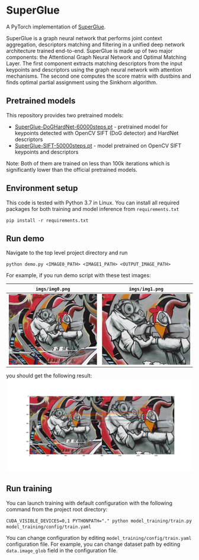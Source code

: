 # SuperGlue

A PyTorch implementation of [SuperGlue](https://arxiv.org/pdf/1911.11763.pdf).

SuperGlue is a graph neural network that performs joint context aggregation, descriptors matching and filtering in a unified deep network architecture trained end-to-end. 
SuperGlue is made up of two major components: the Attentional Graph Neural Network and Optimal Matching Layer. 
The first component extracts matching descriptors from the input keypoints and descriptors using the graph neural network with attention mechanisms. 
The second one computes the score matrix with dustbins and finds optimal partial assignment using the Sinkhorn algorithm.

## Pretrained models
This repository provides two pretrained models:
- [SuperGlue-DoGHardNet-60000steps.pt](https://github.com/borsukvasyl/SuperGlue/blob/master/superglue/checkpoints/SuperGlue-DoGHardNet-60000steps.pt) - 
  pretrained model for keypoints detected with OpenCV SIFT (DoG detector) and HardNet descriptors
- [SuperGlue-SIFT-50000steps.pt](https://github.com/borsukvasyl/SuperGlue/blob/master/superglue/checkpoints/SuperGlue-SIFT-50000steps.pt) - 
  model pretrained on OpenCV SIFT keypoints and descriptors

Note: Both of them are trained on less than 100k iterations which is significantly lower than the official pretrained models.

## Environment setup
This code is tested with Python 3.7 in Linux. 
You can install all required packages for both training and model inference from `requirements.txt`
```shell
pip install -r requirements.txt
```

## Run demo
Navigate to the top level project directory and run
```shell
python demo.py <IMAGE0_PATH> <IMAGE1_PATH> <OUTPUT_IMAGE_PATH>
```
For example, if you run demo script with these test images:

`imgs/img0.png`            |  `imgs/img1.png`
:-------------------------:|:-------------------------:
![alt text](imgs/img0.png) |  ![alt text](imgs/img1.png)

you should get the following result:
![alt text](imgs/result.png)

## Run training
You can launch training with default configuration with the following command from the project root directory:
```shell
CUDA_VISIBLE_DEVICES=0,1 PYTHONPATH="." python model_training/train.py model_training/config/train.yaml
```

You can change configuration by editing `model_training/config/train.yaml` configuration file.
For example, you can change dataset path by editing `data.image_glob` field in the configuration file.
